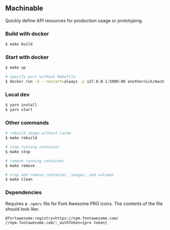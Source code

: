 ## Machinable

Quickly define API resources for production usage or prototyping.

### Build with docker
```bash
$ make build
```

### Start with docker
```bash
$ make up
```

```bash
# specify port without Makefile
$ docker run -d --restart=always -p 127.0.0.1:5000:80 anothernick/machinable-ui:0.1.0
```

### Local dev

```bash
$ yarn install
$ yarn start
```

### Other commands
```bash
# rebuild image without cache
$ make rebuild

# stop running container
$ make stop

# remove running container
$ make remove

# stop and remove container, images, and volumes
$ make clean
```

### Dependencies

Requires a `.npmrc` file for Font Awesome PRO icons. The contents of the file should look like:

```
@fortawesome:registry=https://npm.fontawesome.com/
//npm.fontawesome.com/:_authToken={pro token}
```
